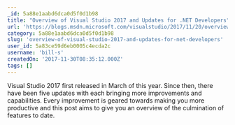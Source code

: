 ```yaml
---
_id: 5a88e1aabd6dca0d5f0d1b98
title: "Overview of Visual Studio 2017 and Updates for .NET Developers"
url: 'https://blogs.msdn.microsoft.com/visualstudio/2017/11/20/overview-of-visual-studio-2017-updates-for-net-developers/'
category: 5a88e1aabd6dca0d5f0d1b98
slug: 'overview-of-visual-studio-2017-and-updates-for-net-developers'
user_id: 5a83ce59d6eb0005c4ecda2c
username: 'bill-s'
createdOn: '2017-11-30T08:35:12.000Z'
tags: []
---
```


Visual Studio 2017 first released in March of this year. Since then, there have been five updates with each bringing more improvements and capabilities. Every improvement is geared towards making you more productive and this post aims to give you an overview of the culmination of features to date. 

